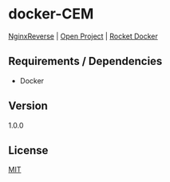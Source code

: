 # docker-CEM


[NginxReverse](nginxreverse/README.md) |  [Open Project](openproject/README.md) |  [Rocket Docker](rocketdocker/README.md)

## Requirements / Dependencies

* Docker

## Version

1.0.0

## License

[MIT](LICENSE)
